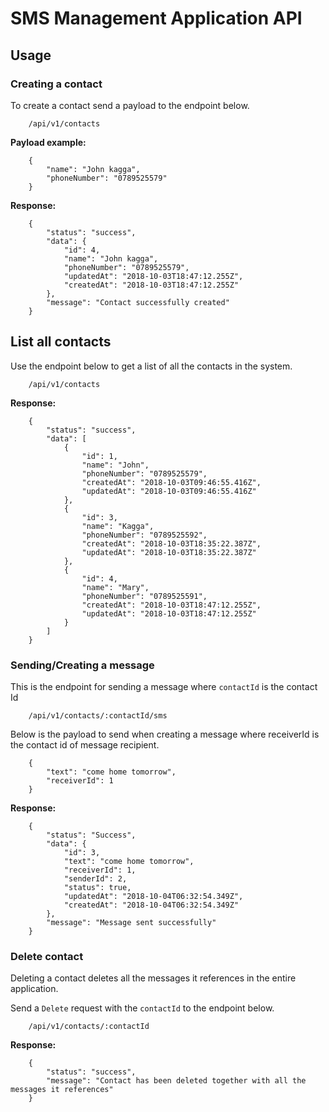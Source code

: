 # SMS Management Application API

## Usage

### Creating a contact
To create a contact send a payload to the endpoint below.
```angular2html
    /api/v1/contacts
```

**Payload example:**

```angular2html
    {
    	"name": "John kagga",
    	"phoneNumber": "0789525579"
    }
```

**Response:**
```angular2html
    {
        "status": "success",
        "data": {
            "id": 4,
            "name": "John kagga",
            "phoneNumber": "0789525579",
            "updatedAt": "2018-10-03T18:47:12.255Z",
            "createdAt": "2018-10-03T18:47:12.255Z"
        },
        "message": "Contact successfully created"
    }
```

## List all contacts
Use the endpoint below to get a list of all the contacts in the system.

```angular2html
    /api/v1/contacts
```

**Response:**

```angular2html
    {
        "status": "success",
        "data": [
            {
                "id": 1,
                "name": "John",
                "phoneNumber": "0789525579",
                "createdAt": "2018-10-03T09:46:55.416Z",
                "updatedAt": "2018-10-03T09:46:55.416Z"
            },
            {
                "id": 3,
                "name": "Kagga",
                "phoneNumber": "0789525592",
                "createdAt": "2018-10-03T18:35:22.387Z",
                "updatedAt": "2018-10-03T18:35:22.387Z"
            },
            {
                "id": 4,
                "name": "Mary",
                "phoneNumber": "0789525591",
                "createdAt": "2018-10-03T18:47:12.255Z",
                "updatedAt": "2018-10-03T18:47:12.255Z"
            }
        ]
    }
```

### Sending/Creating a message
This is the endpoint for sending a message where `contactId` is the contact Id
```angular2html
    /api/v1/contacts/:contactId/sms
```

Below is the payload to send when creating a message where receiverId is the contact id 
of message recipient.

```angular2html
    {
    	"text": "come home tomorrow",
    	"receiverId": 1
    }
``` 

**Response:** 

```angular2html
    {
        "status": "Success",
        "data": {
            "id": 3,
            "text": "come home tomorrow",
            "receiverId": 1,
            "senderId": 2,
            "status": true,
            "updatedAt": "2018-10-04T06:32:54.349Z",
            "createdAt": "2018-10-04T06:32:54.349Z"
        },
        "message": "Message sent successfully"
    }
```

### Delete contact
Deleting a contact deletes all the messages it references in the entire
application. 

Send a `Delete` request with the `contactId` to the endpoint below.

```angular2html
    /api/v1/contacts/:contactId
```

**Response:**

```angular2html
    {
        "status": "success",
        "message": "Contact has been deleted together with all the messages it references"
    }
```
